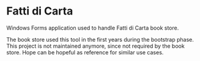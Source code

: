 # Fatti di Carta
 Windows Forms application used to handle Fatti di Carta book store.

 The book store used this tool in the first years during the bootstrap phase. This project is not maintained anymore, since not required by the book store. Hope can be hopeful as reference for similar use cases.
